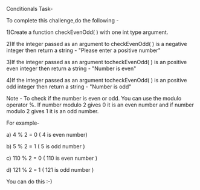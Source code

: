 Conditionals
Task-

To complete this challenge,do the following -

1)Create a function checkEvenOdd( ) with one int type argument.

2)If the integer passed as an argument to checkEvenOdd( ) is a negative integer then return a string - "Please enter a positive number"

3)If the integer passed as an argument tocheckEvenOdd( ) is an positive even integer then return a string - "Number is even"

4)If the integer passed as an argument tocheckEvenOdd( ) is an positive odd integer then return a string - "Number is odd"

Note - To check if the number is even or odd. You can use the modulo operator %. If number modulo 2 gives 0 it is an even number and if number modulo 2 gives 1 it is an odd number.

For example-

a) 4 % 2 = 0 ( 4 is even number)

b) 5 % 2 = 1 ( 5 is odd number )

c) 110 % 2 = 0 ( 110 is even number )

d) 121 % 2 = 1 ( 121 is odd number )

You can do this :-)

